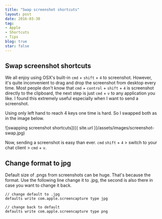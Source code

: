 ```yaml
---
title: "Swap screenshot shortcuts"
layout: post
date: 2016-03-30
tag:
- Apple
- Shortcuts
- Tips
blog: true
star: false
---
```


## Swap screenshot shortcuts

We all enjoy using OSX's built-in `cmd` + `shift` + `4` to screenshot. However, it's quite inconvenient to drag and drop the screenshot from desktop every time. Most people don't know that `cmd` + `control` + `shift` + `4` is screenshot directly to the clipboard, the next step is just `cmd` + `v` to any application you like. I found this extremely useful especially when I want to send a screenshot.

Using only left hand to reach 4 keys one time is hard. So I swapped both as in the image below.

![swapping screenshot shortcuts]({{ site.url  }}/assets/images/screenshot-swap.jpg)

Now, sending a screenshot is easy than ever. `cmd`  `shift` + `4` > switch to your chat client > `cmd` + `v`.

## Change format to jpg

Default size of .pngs from screenshots can be huge. That's because the format. Use the following line change it to .jpg, the second is also there in case you want to change it back.

    // change default to .jpg
    defaults write com.apple.screencapture type jpg

    // change back to default
    defaults write com.apple.screencapture type png
